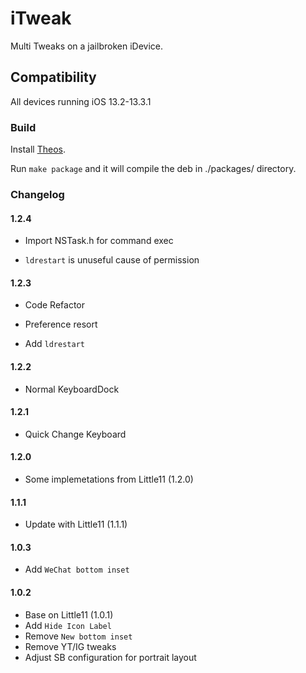 # iTweak

Multi Tweaks on a jailbroken iDevice.

## Compatibility

All devices running iOS 13.2-13.3.1

### Build

Install [Theos](https://github.com/theos/theos).

Run `make package` and it will compile the deb in ./packages/ directory.

### Changelog

#### 1.2.4

- Import NSTask.h for command exec

- `ldrestart` is unuseful cause of permission

#### 1.2.3

- Code Refactor

- Preference resort

- Add `ldrestart`

#### 1.2.2

- Normal KeyboardDock

#### 1.2.1

- Quick Change Keyboard

#### 1.2.0

- Some implemetations from Little11 (1.2.0)

#### 1.1.1

- Update with Little11 (1.1.1)

#### 1.0.3

- Add `WeChat bottom inset`

#### 1.0.2  

- Base on Little11 (1.0.1)
- Add `Hide Icon Label`
- Remove `New bottom inset`
- Remove YT/IG tweaks
- Adjust SB configuration for portrait layout
